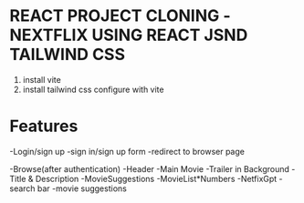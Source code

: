 # REACT PROJECT CLONING -NEXTFLIX USING REACT JSND TAILWIND CSS

1. install vite
2. install tailwind css configure with vite

# Features

-Login/sign up
    -sign in/sign up form
    -redirect to browser page

-Browse(after authentication)
  -Header
  -Main Movie
     -Trailer in Background
     -Title & Description
     -MovieSuggestions 
        -MovieList\*Numbers
-NetfixGpt
    -search bar
    -movie suggestions

